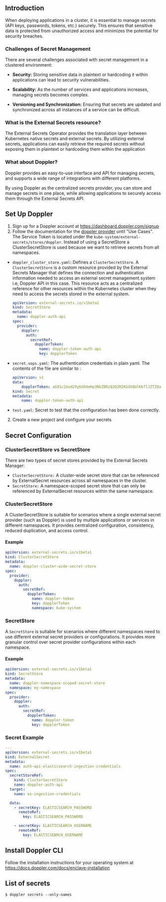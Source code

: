 
## Introduction

When deploying applications in a cluster, it is essential to manage secrets (API keys, passwords, tokens, etc.) securely. This ensures that sensitive data is protected from unauthorized access and minimizes the potential for security breaches.

### Challenges of Secret Management

There are several challenges associated with secret management in a clustered environment:

+ __Security:__ Storing sensitive data in plaintext or hardcoding it within applications can lead to security vulnerabilities.

+ __Scalability:__ As the number of services and applications increases, managing secrets becomes complex.

+ __Versioning and Synchronization:__ Ensuring that secrets are updated and synchronized across all instances of a service can be difficult.

### What is the External Secrets resource?

The External Secrets Operator provides the translation layer between Kubernetes native secrets and external secrets. By utilizing external secrets, applications can easily retrieve the required secrets without exposing them in plaintext or hardcoding them within the application

### What about Doppler?

Doppler provides an easy-to-use interface and API for managing secrets, and supports a wide range of integrations with different platforms.


By using Doppler as the centralized secrets provider, you can store and manage secrets in one place, while allowing applications to securely access them through the External Secrets API.

## Set Up Doppler

1. Sign up for a Doppler account at https://dashboard.doppler.com/signup
2. Follow the documentation for the [doppler provider](https://external-secrets.io/main/provider/doppler/) until "Use Cases". The Service Token is located under the `kube-system/external-secrets/stores/doppler`. Instead of using a SecretStore a ClusterSecretStore is used because we want to retrieve secrets from all namespaces.

+ `doppler_cluster_store.yaml`: Defines a `ClusterSecretStore`. A `ClusterSecretStore` is a custom resource provided by the External Secrets Manager that defines the connection and authentication information needed to access an external secret management system i.e, Doppler API in this case. This resource acts as a centralized reference for other resources within the Kubernetes cluster when they need to access the secrets stored in the external system.

    ```yaml
    apiVersion: external-secrets.io/v1beta1
    kind: SecretStore
    metadata:
      name: doppler-auth-api
    spec:
      provider:
        doppler:
          auth:
            secretRef:
              dopplerToken:
                name: doppler-token-auth-api
                key: dopplerToken
    ```

+ `secret.sops.yaml`: The authentication credentials in plain yaml. The contents of the file are similar to :

    ```yaml
    apiVersion: v1
    data:
        dopplerToken: aG91c2Uud29ybGR4eHp3NkZBRzQ2Q3RIN1dXQUlKbTlJZTZOa05Jd1BzV1lqZjNzZ0JKc3oK
    kind: Secret
    metadata:
        name: doppler-token-auth-api
    ```

+ `test.yaml`: Secret to test that the configuration has been done correctly.


2. Create a new project and configure your secrets


## Secret Configuration

### ClusterSecretStore vs SecretStore

There are two types of secret stores provided by the External Secrets Manager:

+ `ClusterSecretStore:` A cluster-wide secret store that can be referenced by ExternalSecret resources across all namespaces in the cluster.
+ `SecretStore:` A namespace-scoped secret store that can only be referenced by ExternalSecret resources within the same namespace.

### ClusterSecretStore

A ClusterSecretStore is suitable for scenarios where a single external secret provider (such as Doppler) is used by multiple applications or services in different namespaces. It provides centralized configuration, consistency, reduced duplication, and access control.

#### Example

```yaml
apiVersion: external-secrets.io/v1beta1
kind: ClusterSecretStore
metadata:
  name: doppler-cluster-wide-secret-store
spec:
  provider:
    doppler:
      auth:
        secretRef:
          dopplerToken:
            name: doppler-token
            key: dopplerToken
            namespace: kube-system
```

### SecretStore

A `SecretStore` is suitable for scenarios where different namespaces need to use different external secret providers or configurations. It provides more granular control over secret provider configurations within each namespace.

#### Example

```yaml
apiVersion: external-secrets.io/v1beta1
kind: SecretStore
metadata:
  name: doppler-namespace-scoped-secret-store
  namespace: my-namespace
spec:
  provider:
    doppler:
      auth:
        secretRef:
          dopplerToken:
            name: doppler-token
            key: dopplerToken
```


### Secret Example


```yaml
---
apiVersion: external-secrets.io/v1beta1
kind: ExternalSecret
metadata:
  name: auth-api-elasticsearch-ingestion-credentials
spec:
  secretStoreRef:
    kind: ClusterSecretStore
    name: doppler-auth-api
  target:
    name: es-ingestion-credentials

  data:
    - secretKey: ELASTICSEARCH_PASSWORD
      remoteRef:
        key: ELASTICSEARCH_PASSWORD

    - secretKey: ELASTICSEARCH_USERNAME
      remoteRef:
        key: ELASTICSEARCH_USERNAME
```

## Install Doppler CLI

Follow the installation instructions for your operating system at https://docs.doppler.com/docs/enclave-installation

## List of secrets

```
$ doppler secrets --only-names
```
